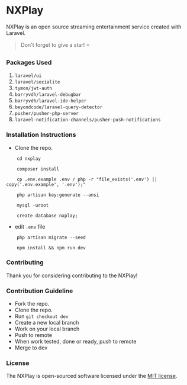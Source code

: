 # NXPlay

NXPlay is an open source streaming entertainment service created with Laravel.
> Don't forget to give a star! ⭐

### Packages Used

1. `laravel/ui`
2. `laravel/socialite`
3. `tymon/jwt-auth`
4. `barryvdh/laravel-debugbar`
5. `barryvdh/laravel-ide-helper`
6. `beyondcode/laravel-query-detector`
7. `pusher/pusher-php-server`
8. `laravel-notification-channels/pusher-push-notifications`

### Installation Instructions

- Clone the repo.

```shell
    cd nxplay
    
    composer install
    
    cp .env.example .env / php -r "file_exists('.env') || copy('.env.example', '.env');"
    
    php artisan key:generate --ansi
    
    mysql -uroot
    
    create database nxplay;
```    

- edit `.env` file

```shell
    php artisan migrate --seed
    
    npm install && npm run dev
```

### Contributing

Thank you for considering contributing to the NXPlay!

### Contribution Guideline

- Fork the repo.
- Clone the repo.
- Run `git checkout dev`
- Create a new local branch
- Work on your local branch
- Push to remote
- When work tested, done or ready, push to remote
- Merge to dev

### License

The NXPlay is open-sourced software licensed under the [MIT license](https://opensource.org/licenses/MIT).

